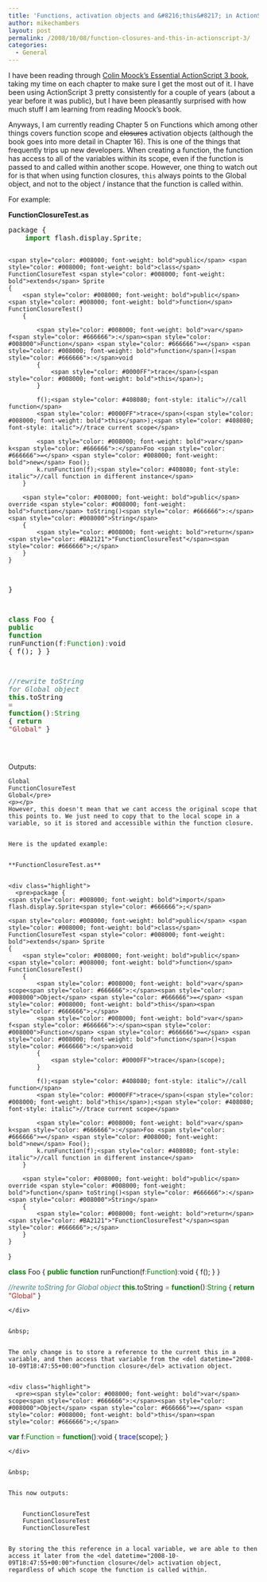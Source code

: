 ```yaml
---
title: 'Functions, activation objects and &#8216;this&#8217; in ActionScript 3'
author: mikechambers
layout: post
permalink: /2008/10/08/function-closures-and-this-in-actionscript-3/
categories:
  - General
---
```



I have been reading through [Colin Moock&#8217;s Essential ActionScript 3 book][1], taking my time on each chapter to make sure I get the most out of it. I have been using ActionScript 3 pretty consistently for a couple of years (about a year before it was public), but I have been pleasantly surprised with how much stuff I am learning from reading Moock&#8217;s book.

Anyways, I am currently reading Chapter 5 on Functions which among other things covers function scope and <del datetime="2008-10-09T18:47:55+00:00">closures</del> activation objects (although the book goes into more detail in Chapter 16). This is one of the things that frequently trips up new developers. When creating a function, the function has access to all of the variables within its scope, even if the function is passed to and called within another scope. However, one thing to watch out for is that when using function closures, `this` always points to the Global object, and not to the object / instance that the function is called within.  
<!--more-->

  
For example:

**FunctionClosureTest.as**

<div class="highlight">
  <pre>package {
	<span style="color: #008000; font-weight: bold">import</span> flash.display.Sprite<span style="color: #666666">;</span>

	<span style="color: #008000; font-weight: bold">public</span> <span style="color: #008000; font-weight: bold">class</span> FunctionClosureTest <span style="color: #008000; font-weight: bold">extends</span> Sprite
	{
		<span style="color: #008000; font-weight: bold">public</span> <span style="color: #008000; font-weight: bold">function</span> FunctionClosureTest()
		{
			
			<span style="color: #008000; font-weight: bold">var</span> f<span style="color: #666666">:</span><span style="color: #008000">Function</span> <span style="color: #666666">=</span> <span style="color: #008000; font-weight: bold">function</span>()<span style="color: #666666">:</span>void
			{
				<span style="color: #0000FF">trace</span>(<span style="color: #008000; font-weight: bold">this</span>);
			}
			
			f();<span style="color: #408080; font-style: italic">//call function</span>
			<span style="color: #0000FF">trace</span>(<span style="color: #008000; font-weight: bold">this</span>);<span style="color: #408080; font-style: italic">//trace current scope</span>
			
			<span style="color: #008000; font-weight: bold">var</span> k<span style="color: #666666">:</span>Foo <span style="color: #666666">=</span> <span style="color: #008000; font-weight: bold">new</span> Foo();
			k.runFunction(f);<span style="color: #408080; font-style: italic">//call function in different instance</span>
		}
		
		<span style="color: #008000; font-weight: bold">public</span> override <span style="color: #008000; font-weight: bold">function</span> toString()<span style="color: #666666">:</span><span style="color: #008000">String</span>
		{
			<span style="color: #008000; font-weight: bold">return</span> <span style="color: #BA2121">"FunctionClosureTest"</span><span style="color: #666666">;</span>	
		}
	}
}


<span style="color: #008000; font-weight: bold">class</span> Foo
{
	<span style="color: #008000; font-weight: bold">public</span> <span style="color: #008000; font-weight: bold">function</span> runFunction(f<span style="color: #666666">:</span><span style="color: #008000">Function</span>)<span style="color: #666666">:</span>void
	{
		f();
	}
}

<span style="color: #408080; font-style: italic">//rewrite toString for Global object</span>
<span style="color: #008000; font-weight: bold">this</span>.toString <span style="color: #666666">=</span> <span style="color: #008000; font-weight: bold">function</span>()<span style="color: #666666">:</span><span style="color: #008000">String</span>
{
	<span style="color: #008000; font-weight: bold">return</span> <span style="color: #BA2121">"Global"</span>
}
</pre>
</div>

&nbsp;

Outputs:

    Global
    FunctionClosureTest
    Global</pre>
    <p></p>
    However, this doesn't mean that we cant access the original scope that this points to. We just need to copy that to the local scope in a variable, so it is stored and accessible within the function closure.
    
    
    Here is the updated example:
    
    
    **FunctionClosureTest.as**
    
    
    <div class="highlight">
      <pre>package {
	<span style="color: #008000; font-weight: bold">import</span> flash.display.Sprite<span style="color: #666666">;</span>

	<span style="color: #008000; font-weight: bold">public</span> <span style="color: #008000; font-weight: bold">class</span> FunctionClosureTest <span style="color: #008000; font-weight: bold">extends</span> Sprite
	{
		<span style="color: #008000; font-weight: bold">public</span> <span style="color: #008000; font-weight: bold">function</span> FunctionClosureTest()
		{
			<span style="color: #008000; font-weight: bold">var</span> scope<span style="color: #666666">:</span><span style="color: #008000">Object</span> <span style="color: #666666">=</span> <span style="color: #008000; font-weight: bold">this</span><span style="color: #666666">;</span>
			<span style="color: #008000; font-weight: bold">var</span> f<span style="color: #666666">:</span><span style="color: #008000">Function</span> <span style="color: #666666">=</span> <span style="color: #008000; font-weight: bold">function</span>()<span style="color: #666666">:</span>void
			{
				<span style="color: #0000FF">trace</span>(scope);
			}
			
			f();<span style="color: #408080; font-style: italic">//call function</span>
			<span style="color: #0000FF">trace</span>(<span style="color: #008000; font-weight: bold">this</span>);<span style="color: #408080; font-style: italic">//trace current scope</span>
			
			<span style="color: #008000; font-weight: bold">var</span> k<span style="color: #666666">:</span>Foo <span style="color: #666666">=</span> <span style="color: #008000; font-weight: bold">new</span> Foo();
			k.runFunction(f);<span style="color: #408080; font-style: italic">//call function in different instance</span>
		}
		
		<span style="color: #008000; font-weight: bold">public</span> override <span style="color: #008000; font-weight: bold">function</span> toString()<span style="color: #666666">:</span><span style="color: #008000">String</span>
		{
			<span style="color: #008000; font-weight: bold">return</span> <span style="color: #BA2121">"FunctionClosureTest"</span><span style="color: #666666">;</span>	
		}
	}
}


<span style="color: #008000; font-weight: bold">class</span> Foo
{
	<span style="color: #008000; font-weight: bold">public</span> <span style="color: #008000; font-weight: bold">function</span> runFunction(f<span style="color: #666666">:</span><span style="color: #008000">Function</span>)<span style="color: #666666">:</span>void
	{
		f();
	}
}

<span style="color: #408080; font-style: italic">//rewrite toString for Global object</span>
<span style="color: #008000; font-weight: bold">this</span>.toString <span style="color: #666666">=</span> <span style="color: #008000; font-weight: bold">function</span>()<span style="color: #666666">:</span><span style="color: #008000">String</span>
{
	<span style="color: #008000; font-weight: bold">return</span> <span style="color: #BA2121">"Global"</span>
}
</pre>
      
    </div>
    
    
    &nbsp;
    
    
    The only change is to store a reference to the current this in a variable, and then access that variable from the <del datetime="2008-10-09T18:47:55+00:00">function closure</del> activation object.
    
    
    <div class="highlight">
      <pre><span style="color: #008000; font-weight: bold">var</span> scope<span style="color: #666666">:</span><span style="color: #008000">Object</span> <span style="color: #666666">=</span> <span style="color: #008000; font-weight: bold">this</span><span style="color: #666666">;</span>
<span style="color: #008000; font-weight: bold">var</span> f<span style="color: #666666">:</span><span style="color: #008000">Function</span> <span style="color: #666666">=</span> <span style="color: #008000; font-weight: bold">function</span>()<span style="color: #666666">:</span>void
{
	<span style="color: #0000FF">trace</span>(scope);
}
</pre>
      
    </div>
    
    
    &nbsp;
    
    
    This now outputs:
    
    
        FunctionClosureTest
        FunctionClosureTest
        FunctionClosureTest
    
    
    By storing the this reference in a local variable, we are able to then access it later from the <del datetime="2008-10-09T18:47:55+00:00">function closure</del> activation object, regardless of which scope the function is called within.

 [1]: http://www.moock.org/eas3/